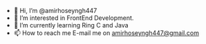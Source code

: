 - 👋 Hi, I’m @amirhoseyngh447
- 👀 I’m interested in FrontEnd Development.
- 🌱 I’m currently learning Ring C and Java
- 📫 How to reach me E-mail me on amirhoseyngh447@gmail.com

<!---
amirhoseyngh447/amirhoseyngh447 is a ✨ special ✨ repository because its `README.md` (this file) appears on your GitHub profile.
You can click the Preview link to take a look at your changes.
--->
